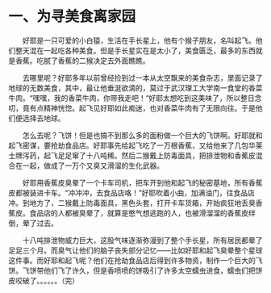 # 一、为寻美食离家园
&emsp;&emsp;好耶是一只可爱的小白猿，生活在手长星上，他有个猴子朋友，名叫起飞。他们整天混在一起吃各种美食。但是手长星实在是太小了，美食匮乏，最多的东西就是香蕉。吃腻了香蕉的二猴决定去外面瞧瞧。

&emsp;&emsp;去哪里呢？好耶多年以前曾经捡到过一本从太空飘来的美食杂志，里面记录了地球的无数美食，其中，最让他垂涎欲滴的，莫过于武汉理工大学南一食堂的香菜牛肉。“嘿嘿，我的香菜牛肉，你带我走吧！“好耶太想吃到这美味了，所以整日念叨，竟有点精神恍惚。起飞见好耶如此痴迷，也对香菜牛肉有了无限向往。于是他们便选择去地球。

&emsp;&emsp;怎么去呢？飞饼！但是也搞不到那么多的面粉做一个巨大的飞饼啊。好耶就和起飞密谋，要抢劫食品店。好耶事先给起飞吃了一万根香蕉，又给他来了几包华莱士牌泻药，起飞足足窜了十八吨稀。然后二猴戴上防毒面具，把排泄物和香蕉皮混合在一起，做成了一万个又臭又滑溜的生化武器。

&emsp;&emsp;好耶用香蕉皮臭晕了一个卡车司机，把车开到他和起飞的秘密基地，所有香蕉皮都被装进卡车。“冲冲冲，去食品店咯！”好耶吹着小曲，加满油门，往食品店冲。到地方了，二猴戴上防毒面具，黑色头套，打开卡车货箱，开始疯狂地丢臭香蕉皮。食品店的人都被臭晕了，就算是憋气想逃跑的人，也被滑溜溜的香蕉皮绊倒，晕了过去。

&emsp;&emsp;十八吨排泄物威力巨大，这股气味逐渐弥漫到了整个手长星，所有居民都晕了足足三个月。而臭气让他们的脑子丧失部分记忆——比如好耶和起飞臭晕整个星球这件事。而好耶和起飞呢？他们在抢劫食品店后得到许多物资，制作一个巨大的飞饼。飞饼带他们飞了许久，但是香喷喷的饼吸引了许多太空蠕虫进食，蠕虫们把饼皮咬破了。。。。。。（完）
